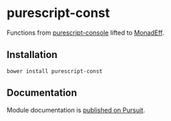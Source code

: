 # purescript-const

Functions from [purescript-console](https://github.com/purescript/purescript-console) lifted to [MonadEff](https://pursuit.purescript.org/packages/purescript-eff/3.2.1/docs/Control.Monad.Eff.Class#t:MonadEff).

## Installation

```
bower install purescript-const
```

## Documentation

Module documentation is [published on Pursuit](http://pursuit.purescript.org/packages/purescript-console-lifted).
